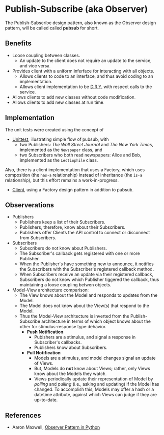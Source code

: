 # Publish-Subscribe (aka Observer)

The Publish-Subscribe design pattern, also known as the 
Observer design pattern, will be called called **pubsub** for short.

## Benefits

* Loose coupling between classes.  
  * An update to the client does not require an update to the service, and vice versa.
* Provides client with a uniform inferface for interacting with all objects.
  * Allows clients to code to an interface, and thus avoid coding to an implementation.
  * Allows client implementation to be [D.R.Y.](../README.md#dry-it-out) with respect calls to the service.
* Allows clients to add new classes without code modification.
* Allows clients to add new classes at run time.

## Implementation

The unit tests were created using the concept of 

* [Unittest](test/client.py), illustrating simple flow of pubsub, with
  * two Publishers: *The Wall Street Journal* and *The New York Times*, implemented as the `Newspaper` class, and 
  * two Subscribers who both read newspapers: Alice and Bob, implemented as the  `Lectiophile` class.

Also, there is a client implementation that uses a Factory, which uses composition (the `has-a` relationship) instead of inheritance (the `is-a` relationship), but this effort remains a work-in-progress.

* [Client](test/client.py), using a Factory design pattern in addition to pubsub.

## Observerations

* Publishers
  * Publishers keep a list of their Subscribers.
  * Publishers, therefore, know about their Subscribers.  
  * Publishers offer Clients the API control to connect or disconnect from Subscribers.  
* Subscribers
  * Subscribers do not know about Publishers.  
  * The Subscriber's callback gets registered with one or more Publisher.
  * When the Publisher's have something new to announce, it notifies the Subscribers with the Subscriber's registered callback method.
  * When Subscribers receive an update via their registered callback, Subscribers do not know which Publisher tiggered the callback, thus maintaining a loose coupling betwen objects.
* Model-View architecture comparison:
  * The View knows about the Model and responds to updates from the Model.
  * The Model does not know about the View(s) that respond to the Model.
  * Thus the Model-View architecture is inverted from the Publish-Subscribe architecture in terms of which object knows about the other for stimulus-response type dehavior.
    * **Push Notification** 
      * Pubishers are a stimulus, and signal a response in Subscriber's callbacks.  
      * Publishers know about Subscribers.
    * **Pull Notification** 
      * Models are a stimulus, and model changes signal an update of Views.  
      * But, Models do **not** know about Views; rather, only Views know about the Models they watch.
      * Views periodically update their representation of Model by *polling* and *pulling* (i.e., asking and updating) if the Model has changed.  To accomplish this, Models may offer a hash or a datetime attribute, against which Views can judge if they are up-to-date.

## References

* Aaron Maxwell, [Observer Pattern in Python](https://www.protechtraining.com/blog/post/tutorial-the-observer-pattern-in-python-879)
